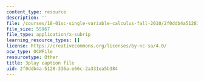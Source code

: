 ```yaml
---
content_type: resource
description: ''
file: /courses/18-01sc-single-variable-calculus-fall-2010/2f0ddb4a5128336ae66c2a331ea5b384_CXKoCMVqM9s.srt
file_size: 55967
file_type: application/x-subrip
learning_resource_types: []
license: https://creativecommons.org/licenses/by-nc-sa/4.0/
ocw_type: OCWFile
resourcetype: Other
title: 3play caption file
uid: 2f0ddb4a-5128-336a-e66c-2a331ea5b384
---
```

